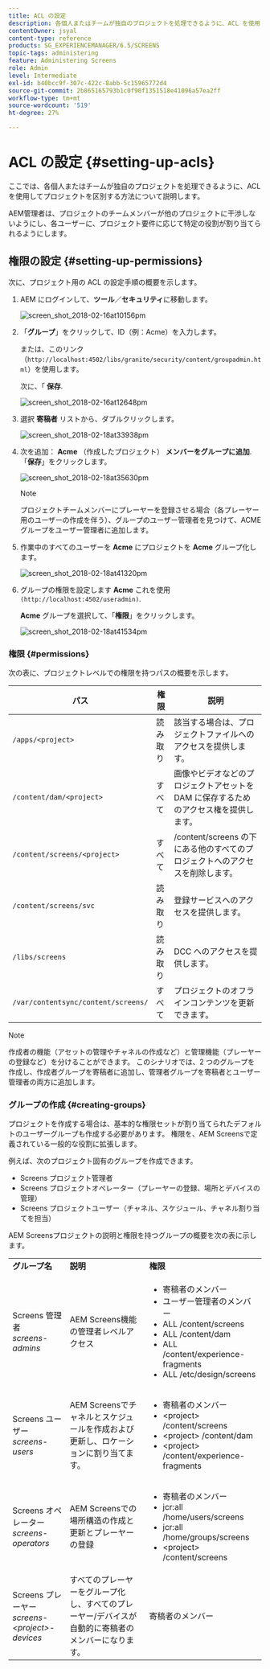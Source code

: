 ```yaml
---
title: ACL の設定
description: 各個人またはチームが独自のプロジェクトを処理できるように、ACL を使用してプロジェクトを区別する方法を説明します。
contentOwner: jsyal
content-type: reference
products: SG_EXPERIENCEMANAGER/6.5/SCREENS
topic-tags: administering
feature: Administering Screens
role: Admin
level: Intermediate
exl-id: b40bcc9f-307c-422c-8abb-5c15965772d4
source-git-commit: 2b865165793b1c0f90f1351518e41096a57ea2ff
workflow-type: tm+mt
source-wordcount: '519'
ht-degree: 27%

---
```


# ACL の設定 {#setting-up-acls}

ここでは、各個人またはチームが独自のプロジェクトを処理できるように、ACL を使用してプロジェクトを区別する方法について説明します。

AEM管理者は、プロジェクトのチームメンバーが他のプロジェクトに干渉しないようにし、各ユーザーに、プロジェクト要件に応じて特定の役割が割り当てられるようにします。

## 権限の設定 {#setting-up-permissions}

次に、プロジェクト用の ACL の設定手順の概要を示します。

1. AEM にログインして、**ツール**／**セキュリティ**&#x200B;に移動します。

   ![screen_shot_2018-02-16at10156pm](assets/screen_shot_2018-02-16at10156pm.png)

1. 「**グループ**」をクリックして、ID（例：Acme）を入力します。

   または、このリンク（`http://localhost:4502/libs/granite/security/content/groupadmin.html`）を使用します。

   次に、「 **保存**.

   ![screen_shot_2018-02-16at12648pm](assets/screen_shot_2018-02-16at12648pm.png)

1. 選択 **寄稿者** リストから、ダブルクリックします。

   ![screen_shot_2018-02-18at33938pm](assets/screen_shot_2018-02-18at33938pm.png)

1. 次を追加： **Acme** （作成したプロジェクト） **メンバーをグループに追加**. 「**保存**」をクリックします。

   ![screen_shot_2018-02-18at35630pm](assets/screen_shot_2018-02-18at35630pm.png)

   >[!NOTE]
   >
   >プロジェクトチームメンバーにプレーヤーを登録させる場合（各プレーヤー用のユーザーの作成を伴う）、グループのユーザー管理者を見つけて、ACME グループをユーザー管理者に追加します。

1. 作業中のすべてのユーザーを **Acme** にプロジェクトを **Acme** グループ化します。

   ![screen_shot_2018-02-18at41320pm](assets/screen_shot_2018-02-18at41320pm.png)

1. グループの権限を設定します **Acme** これを使用 `(http://localhost:4502/useradmin)`.

   **Acme** グループを選択して、「**権限**」をクリックします。

   ![screen_shot_2018-02-18at41534pm](assets/screen_shot_2018-02-18at41534pm.png)

### 権限 {#permissions}

次の表に、プロジェクトレベルでの権限を持つパスの概要を示します。

| **パス** | **権限** | **説明** |
|---|---|---|
| `/apps/<project>` | 読み取り | 該当する場合は、プロジェクトファイルへのアクセスを提供します。 |
| `/content/dam/<project>` | すべて | 画像やビデオなどのプロジェクトアセットを DAM に保存するためのアクセス権を提供します。 |
| `/content/screens/<project>` | すべて | /content/screens の下にある他のすべてのプロジェクトへのアクセスを削除します。 |
| `/content/screens/svc` | 読み取り | 登録サービスへのアクセスを提供します。 |
| `/libs/screens` | 読み取り | DCC へのアクセスを提供します。 |
| `/var/contentsync/content/screens/` | すべて | プロジェクトのオフラインコンテンツを更新できます。 |

>[!NOTE]
>
>作成者の機能（アセットの管理やチャネルの作成など）と管理機能（プレーヤーの登録など）を分けることができます。 このシナリオでは、2 つのグループを作成し、作成者グループを寄稿者に追加し、管理者グループを寄稿者とユーザー管理者の両方に追加します。

### グループの作成 {#creating-groups}

プロジェクトを作成する場合は、基本的な権限セットが割り当てられたデフォルトのユーザーグループも作成する必要があります。 権限を、AEM Screensで定義されている一般的な役割に拡張します。

例えば、次のプロジェクト固有のグループを作成できます。

* Screens プロジェクト管理者
* Screens プロジェクトオペレーター（プレーヤーの登録、場所とデバイスの管理）
* Screens プロジェクトユーザー（チャネル、スケジュール、チャネル割り当てを担当）

AEM Screensプロジェクトの説明と権限を持つグループの概要を次の表に示します。

<table>
 <tbody>
  <tr>
   <td><strong>グループ名</strong></td>
   <td><strong>説明</strong></td>
   <td><strong>権限</strong></td>
  </tr>
  <tr>
   <td>Screens 管理者<br /> <em>screens-admins</em></td>
   <td>AEM Screens機能の管理者レベルアクセス</td>
   <td>
    <ul>
     <li>寄稿者のメンバー</li>
     <li>ユーザー管理者のメンバー</li>
     <li>ALL /content/screens</li>
     <li>ALL /content/dam</li>
     <li>ALL /content/experience-fragments</li>
     <li>ALL /etc/design/screens</li>
    </ul> </td>
  </tr>
  <tr>
   <td>Screens ユーザー<br /> <em>screens-users</em></td>
   <td>AEM Screensでチャネルとスケジュールを作成および更新し、ロケーションに割り当てます。</td>
   <td>
    <ul>
     <li>寄稿者のメンバー</li>
     <li>&lt;project&gt; /content/screens</li>
     <li>&lt;project&gt; /content/dam</li>
     <li>&lt;project&gt; /content/experience-fragments</li>
    </ul> </td>
  </tr>
  <tr>
   <td>Screens オペレーター<br /> <em>screens-operators</em></td>
   <td>AEM Screensでの場所構造の作成と更新とプレーヤーの登録</td>
   <td>
    <ul>
     <li>寄稿者のメンバー</li>
     <li>jcr:all /home/users/screens</li>
     <li>jcr:all /home/groups/screens</li>
     <li>&lt;project&gt; /content/screens</li>
    </ul> </td>
  </tr>
  <tr>
   <td>Screens プレーヤー<br /> <em>screens-&lt;project&gt;-devices</em></td>
   <td>すべてのプレーヤーをグループ化し、すべてのプレーヤー/デバイスが自動的に寄稿者のメンバーになります。</td>
   <td><p> 寄稿者のメンバー</p> </td>
  </tr>
 </tbody>
</table>

